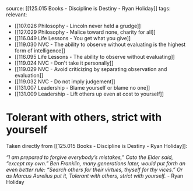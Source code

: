 source: [[125.015 Books - Discipline is Destiny - Ryan Holiday]]
tags:
relevant:
- [[107.026 Philosophy - Lincoln never held a grudge]]
- [[127.029 Philosophy - Malice toward none, charity for all]]
- [[116.049 Life Lessons - You get what you give]]
- [[119.030 NVC - The ability to observe without evaluating is the highest form of intelligence]]
- [[116.095 Life Lessons - The ability to observe without evaluating]]
- [[119.024 NVC - Don't take it personally]]
- [[119.029 NVC - Avoid criticizing by separating observation and evaluation]]
- [[119.032 NVC - Do not imply judgement]]
- [[131.007 Leadership - Blame yourself or blame no one]]
- [[131.009 Leadership - Lift others up even at cost to yourself]]

# Tolerant with others, strict with yourself

Taken directly from [[125.015 Books - Discipline is Destiny - Ryan Holiday]]:

_“I am prepared to forgive everybody’s mistakes,” Cato the Elder said, “except my own.” Ben Franklin, many generations later, would put forth an even better rule: “Search others for their virtues, thyself for thy vices.” Or as Marcus Aurelius put it, Tolerant with others, strict with yourself._ - Ryan Holiday

